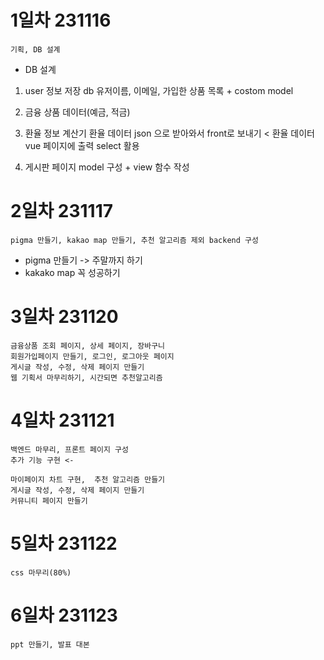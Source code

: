 # 1일차 231116
    기획, DB 설계

- DB 설계
1. user 정보 저장 db 
    유저이름, 이메일, 가입한 상품 목록 + costom model

2. 금융 상품 데이터(예금, 적금)

3. 환율 정보 계산기
   환율 데이터 json 으로 받아와서 front로 보내기 < 
   환율 데이터 vue 페이지에 출력 select 활용

4. 게시판 페이지
    model 구성 + view 함수 작성


# 2일차 231117
    pigma 만들기, kakao map 만들기, 추천 알고리즘 제외 backend 구성

- pigma 만들기 -> 주말까지 하기
- kakako map 꼭 성공하기


# 3일차 231120
    금융상품 조회 페이지, 상세 페이지, 장바구니
    회원가입페이지 만들기, 로그인, 로그아웃 페이지
    게시글 작성, 수정, 삭제 페이지 만들기
    웹 기획서 마무리하기, 시간되면 추천알고리즘 


# 4일차 231121
    백엔드 마무리, 프론트 페이지 구성
    추가 기능 구현 <-

    마이페이지 차트 구현,  추천 알고리즘 만들기
    게시글 작성, 수정, 삭제 페이지 만들기
    커뮤니티 페이지 만들기

# 5일차 231122
    css 마무리(80%)


# 6일차 231123
    ppt 만들기, 발표 대본
